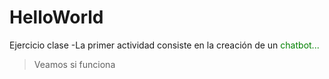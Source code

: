 # HelloWorld
Ejercicio clase
-La primer actividad consiste en la creación de un 
<font color = green> chatbot... </font>
>Veamos si funciona
